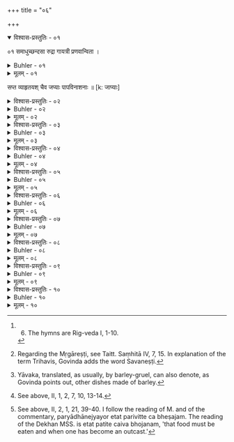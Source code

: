 +++
title = "०६"

+++
<details open><summary>विश्वास-प्रस्तुतिः - ०१</summary>

०१  समाधुच्छन्दसा रुद्रा गायत्री प्रणवान्विता ।  
</details>

<details><summary>Buhler - ०१</summary>

1. The (eleven Anuvākas called) Rudras together with (the ten hymns) seen by Madhucchandas, the Gāyatrī with the syllable Om, and likewise the seven Vyāhṛtis (are the texts) which should be muttered (and) which remove guilt. [^1] 


[^1]:  6. The hymns are Rig-veda I, 1-10.
</details>

<details><summary>मूलम् - ०१</summary>

०१  समाधुच्छन्दसा रुद्रा गायत्री प्रणवान्विता ।  
</details>

सप्त व्याहृतयश् चैव जप्याः पापविनाशनाः ॥ [k: जाप्याः]

<details><summary>विश्वास-प्रस्तुतिः - ०२</summary>

०२  मृगारेष्टिः पवित्रेष्टिस् त्रिहविः पावमान्य् अपि ।  
इष्टयः पापनाशिन्यो वैश्वानर्या समन्विताः ॥
</details>

<details><summary>Buhler - ०२</summary>

2. The Mṛgāreṣṭi, the Pavitreṣṭi, the Trihavis, the Pāvamānī are the Iṣṭis which efface sin, if they are (each) combined with the Vaiśvānara (Dvādaśakapāla). [^2] 


[^2]:  Regarding the Mṛgāreṣṭi, see Taitt. Saṃhitā IV, 7, 15. In explanation of the term Trihavis, Govinda adds the word Savaneṣṭi.
</details>

<details><summary>मूलम् - ०२</summary>

०२  मृगारेष्टिः पवित्रेष्टिस् त्रिहविः पावमान्य् अपि ।  
इष्टयः पापनाशिन्यो वैश्वानर्या समन्विताः ॥
</details>

<details><summary>विश्वास-प्रस्तुतिः - ०३</summary>

०३  इदं चैवापरं गुह्यम्  
उच्यमानं निबोधत ।  
मुच्यते सर्वपापेभ्यो  
महतः पातकाद् ऋते ॥
</details>

<details><summary>Buhler - ०३</summary>

3-4. Learn, also, the following most excellent secret; he will be freed from all sins of all kinds ...
</details>

<details><summary>मूलम् - ०३</summary>

०३  इदं चैवापरं गुह्यम् उच्यमानं निबोधत ।  
मुच्यते सर्वपापेभ्यो महतः पातकाद् ऋते ॥
</details>

<details><summary>विश्वास-प्रस्तुतिः - ०४</summary>

०४  पवित्रैर् मार्जनं कुर्वन् रुद्रैकादशिनीं [k:रुद्रैकार्देशिकां] जपन् ।  
पवित्राणि घृतैर् जुह्वत् प्रयच्छन् हेमगोतिलान् ॥
</details>

<details><summary>Buhler - ०४</summary>

who sprinkles himself with water, reciting the Pavitras, who mutters the eleven (Anuvākas called) Rudras, who offers burnt oblations of butter, reciting the Pavitras, and gives gold, a cow, and sesamum (to Brāhmaṇas).
</details>

<details><summary>मूलम् - ०४</summary>

०४  पवित्रैर् मार्जनं कुर्वन् रुद्रैकादशिनीं [k:रुद्रैकार्देशिकां] जपन् ।  
पवित्राणि घृतैर् जुह्वत् प्रयच्छन् हेमगोतिलान् ॥
</details>

<details><summary>विश्वास-प्रस्तुतिः - ०५</summary>

०५  यो ऽश्नीयाद् यावकं पक्वं गोमूत्रे सशकृद्रसे ।  
सदधिक्षीरसर्पिष्के मुच्यते सो ऽंहसः क्षणात् ॥
</details>

<details><summary>Buhler - ०५</summary>

5. He who partakes of boiled barley-gruel, mixed with cow's urine, liquid cowdung, sour milk, milk, and butter, is quickly freed from sin. [^3] 


[^3]:  Yāvaka, translated, as usually, by barley-gruel, can also denote, as Govinda points out, other dishes made of barley.
</details>

<details><summary>मूलम् - ०५</summary>

०५  यो ऽश्नीयाद् यावकं पक्वं गोमूत्रे सशकृद्रसे ।  
सदधिक्षीरसर्पिष्के मुच्यते सो ऽंहसः क्षणात् ॥
</details>

<details><summary>विश्वास-प्रस्तुतिः - ०६</summary>

०६  प्रसूतो यश् च शूद्रायां येनागम्या च लङ्घिता ।  
सप्तरात्रात् प्रमुच्येते विधिनैतेन ताव् उभौ ॥
</details>

<details><summary>Buhler - ०६</summary>

6. Both he who has begotten a child on a Śūdra woman and he who has had connexion with a female, [^4]  intercourse with whom is forbidden (agamyā), are purified (if they live) according to this rule during seven days.


[^4]:  See above, II, 1, 2, 7, 10, 13-14.
</details>

<details><summary>मूलम् - ०६</summary>

०६  प्रसूतो यश् च शूद्रायां येनागम्या च लङ्घिता ।  
सप्तरात्रात् प्रमुच्येते विधिनैतेन ताव् उभौ ॥
</details>

<details><summary>विश्वास-प्रस्तुतिः - ०७</summary>

०७  रेतोमूत्रपुरीषाणां प्राशने ऽभोज्यभोजने ।  
पर्याधानेज्ययोर् एतत् परिवित्ते च भेषजम् ॥
</details>

<details><summary>Buhler - ०७</summary>

7. (That is likewise) the remedy when one has swallowed semen, ordure, and urine, or eaten the food of persons whose food must not be eaten, (and also) when a younger brother has kindled the sacred fire, has offered a Śrauta sacrifice, or taken a wife before the elder. [^5] 


[^5]:  See above, II, 2, 1, 21, 39-40. I follow the reading of M. and of the commentary, paryādhānejyayor etat parivitte ca bheṣajam. The reading of the Dekhan MSS. is etat patite caiva bhojanam, 'that food must be eaten and when one has become an outcast.'
</details>

<details><summary>मूलम् - ०७</summary>

०७  रेतोमूत्रपुरीषाणां प्राशने ऽभोज्यभोजने ।  
पर्याधानेज्ययोर् एतत् परिवित्ते च भेषजम् ॥
</details>

<details><summary>विश्वास-प्रस्तुतिः - ०८</summary>

०८  अपातकानि कर्माणि कृत्वैव सुबहून्य् अपि ।  
मुच्यते सर्वपापेभ्य इत्य् एतद् वचनं सताम् ॥
</details>

<details><summary>Buhler - ०८</summary>

8. He who has committed even a great number of (wicked) actions, excepting mortal sins, will be freed (by that rule) from all guilt. That is the statement of the virtuous.
</details>

<details><summary>मूलम् - ०८</summary>

०८  अपातकानि कर्माणि कृत्वैव सुबहून्य् अपि ।  
मुच्यते सर्वपापेभ्य इत्य् एतद् वचनं सताम् ॥
</details>

<details><summary>विश्वास-प्रस्तुतिः - ०९</summary>

०९  मन्त्रमार्गप्रमाणं तु विधानं समुदीरितम् । [k: विधाने]  
भरद्वाजादयो येन ब्रह्मणः सात्मतां गताः ॥ [k: समतां]
</details>

<details><summary>Buhler - ०९</summary>

9. But (this) ordinance, which is based on the authority of the sacred texts, is stated (to be that) through which Bharadvāja and others became equal to Brahman,
</details>

<details><summary>मूलम् - ०९</summary>

०९  मन्त्रमार्गप्रमाणं तु विधानं समुदीरितम् । [k: विधाने]  
भरद्वाजादयो येन ब्रह्मणः सात्मतां गताः ॥ [k: समतां]
</details>

<details><summary>विश्वास-प्रस्तुतिः - १०</summary>

१०  प्रसन्नहृदयो विप्रः प्रयोगाद् अस्य कर्मणः ।  
कामांस् तांस् तान् अवाप्नोति ये ये कामा हृदि स्थिताः ॥  
ये ये कामा हृदि स्थिता इति ॥
</details>

<details><summary>Buhler - १०</summary>

10. Through the performance of these rites a Brāhmaṇa, whose heart is full of peace, obtains whatever desires he may have in his heart.
</details>

<details><summary>मूलम् - १०</summary>

१०  प्रसन्नहृदयो विप्रः प्रयोगाद् अस्य कर्मणः ।  
कामांस् तांस् तान् अवाप्नोति ये ये कामा हृदि स्थिताः ॥  
ये ये कामा हृदि स्थिता इति ॥
</details>
